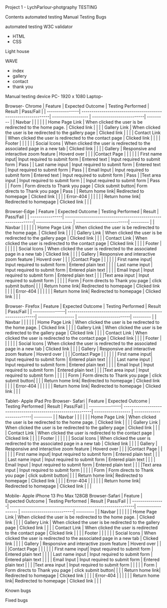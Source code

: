 Project 1 - LychParlour-photgraphy TESTING

Contents
automated testing
Manual Testing
Bugs

automated testing
W3C validator

- HTML
- CSS
  
Light house

WAVE

- index
- gallery
- contact
- thank you  
  
Manual testing
device
PC- 1920 x 1080
Laptop-

Browser- Chrome
| Feature         | Expected Outcome                                              | Testing Performed  | Result                    | Pass/Fail |
| ----------------| --------------------------------------------------------------| ------------------ | --------------------------| --------- |
| Navbar          |                                                               |                    |                           |           |
| Home Page Link  | When clicked the user is be redirected to the home page.      | Clicked link       |                           |           |
| Gallery Link    | When clicked the user is be redirected to the gallery page    | Clicked link       |                           |           |
| Contact Link    | When clicked the user is redirected to the contact page       | Clicked link       |                           |           |
| Footer          |                                                               |                    |                           |           |
| Social Icons    | When clicked the user is redirected to the associated page in a new tab | Clicked link     |                           |           |
| Gallery         | Responsive and interactive zoom feature                       | Hoverd over        |                           |           |
|Contact Page     |                                                               |                    |                           |           |
| First name input| Input required to submit form                                 | Entered text       | Input required to submit form |   Pass    |
| Last name input | Input required to submit form                                 | Entered text       | Input required to submit form |   Pass    |
| Email Input     | Input required to submit form                                 | Entered text       | Input required to submit form |   Pass    |
|Text area input  | Input required to submit form                                 |                    | Input required to submit form |   Pass    |
| Form            | Form directs to Thank you page                                | Click submit button| Form directs to Thank you page |   Pass    |
| Return home link| Redirected to homepage                                        | Clicked link       |                           |           |
| Error-404       |                                                               |                    |                           |           |
| Return home link| Redirected to homepage                                        | Clicked link       |                           |           |

Browser-Edge
| Feature         | Expected Outcome                                              | Testing Performed  | Result                    | Pass/Fail |
| ----------------| --------------------------------------------------------------| ------------------ | --------------------------| --------- |
| Navbar          |                                                               |                    |                           |           |
| Home Page Link  | When clicked the user is be redirected to the home page.      | Clicked link       |                           |           |
| Gallery Link    | When clicked the user is be redirected to the gallery page    | Clicked link       |                           |           |
| Contact Link    | When clicked the user is redirected to the contact page       | Clicked link       |                           |           |
| Footer          |                                                               |                    |                           |           |
| Social Icons    | When clicked the user is redirected to the associated page in a new tab | Clicked link     |                           |           |
| Gallery         | Responsive and interactive zoom feature                       | Hoverd over        |                           |           |
|Contact Page     |                                                               |                    |                           |           |
| First name input| Input required to submit form                                 | Entered plain text |                           |           |
| Last name input | Input required to submit form                                 | Entered plain text |                           |           |
| Email Input     | Input required to submit form                                 | Entered plain text |                           |           |
|Text area input  | Input required to submit form                                 |                    |                           |           |
| Form            | Form directs to Thank you page                                | click submit button|                           |           |
| Return home link| Redirected to homepage                                        | Clicked link       |                           |           |
| Error-404       |                                                               |                    |                           |           |
| Return home link| Redirected to homepage                                        | Clicked link       |                           |           |

Browser- Firefox
| Feature         | Expected Outcome                                              | Testing Performed  | Result                    | Pass/Fail |
| ----------------| --------------------------------------------------------------| ------------------ | --------------------------| --------- |
| Navbar          |                                                               |                    |                           |           |
| Home Page Link  | When clicked the user is be redirected to the home page.      | Clicked link       |                           |           |
| Gallery Link    | When clicked the user is be redirected to the gallery page    | Clicked link       |                           |           |
| Contact Link    | When clicked the user is redirected to the contact page       | Clicked link       |                           |           |
| Footer          |                                                               |                    |                           |           |
| Social Icons    | When clicked the user is redirected to the associated page in a new tab | Clicked link     |                           |           |
| Gallery         | Responsive and interactive zoom feature                       | Hoverd over        |                           |           |
|Contact Page     |                                                               |                    |                           |           |
| First name input| Input required to submit form                                 | Entered plain text |                           |           |
| Last name input | Input required to submit form                                 | Entered plain text |                           |           |
| Email Input     | Input required to submit form                                 | Entered plain text |                           |           |
|Text area input  | Input required to submit form                                 |                    |                           |           |
| Form            | Form directs to Thank you page                                | click submit button|                           |           |
| Return home link| Redirected to homepage                                        | Clicked link       |                           |           |
| Error-404       |                                                               |                    |                           |           |
| Return home link| Redirected to homepage                                        | Clicked link       |                           |           |


Tablet- Apple iPad Pro
Browser- Safari
| Feature         | Expected Outcome                                              | Testing Performed  | Result                    | Pass/Fail |
| ----------------| --------------------------------------------------------------| ------------------ | --------------------------| --------- |
| Navbar          |                                                               |                    |                           |           |
| Home Page Link  | When clicked the user is be redirected to the home page.      | Clicked link       |                           |           |
| Gallery Link    | When clicked the user is be redirected to the gallery page    | Clicked link       |                           |           |
| Contact Link    | When clicked the user is redirected to the contact page       | Clicked link       |                           |           |
| Footer          |                                                               |                    |                           |           |
| Social Icons    | When clicked the user is redirected to the associated page in a new tab | Clicked link     |                           |           |
| Gallery         | Responsive and interactive zoom feature                       | Hoverd over        |                           |           |
|Contact Page     |                                                               |                    |                           |           |
| First name input| Input required to submit form                                 | Entered plain text |                           |           |
| Last name input | Input required to submit form                                 | Entered plain text |                           |           |
| Email Input     | Input required to submit form                                 | Entered plain text |                           |           |
|Text area input  | Input required to submit form                                 |                    |                           |           |
| Form            | Form directs to Thank you page                                | click submit button|                           |           |
| Return home link| Redirected to homepage                                        | Clicked link       |                           |           |
| Error-404       |                                                               |                    |                           |           |
| Return home link| Redirected to homepage                                        | Clicked link       |                           |           |


Mobile- Apple iPhone 13 Pro Max 128GB
Browser-Safari 
| Feature         | Expected Outcome                                              | Testing Performed  | Result                    | Pass/Fail |
| ----------------| --------------------------------------------------------------| ------------------ | --------------------------| --------- |
| Navbar          |                                                               |                    |                           |           |
| Home Page Link  | When clicked the user is be redirected to the home page.      | Clicked link       |                           |           |
| Gallery Link    | When clicked the user is be redirected to the gallery page    | Clicked link       |                           |           |
| Contact Link    | When clicked the user is redirected to the contact page       | Clicked link       |                           |           |
| Footer          |                                                               |                    |                           |           |
| Social Icons    | When clicked the user is redirected to the associated page in a new tab | Clicked link     |                           |           |
| Gallery         | Responsive and interactive zoom feature                       | Hoverd over        |                           |           |
|Contact Page     |                                                               |                    |                           |           |
| First name input| Input required to submit form                                 | Entered plain text |                           |           |
| Last name input | Input required to submit form                                 | Entered plain text |                           |           |
| Email Input     | Input required to submit form                                 | Entered plain text |                           |           |
|Text area input  | Input required to submit form                                 |                    |                           |           |
| Form            | Form directs to Thank you page                                | click submit button|                           |           |
| Return home link| Redirected to homepage                                        | Clicked link       |                           |           |
| Error-404       |                                                               |                    |                           |           |
| Return home link| Redirected to homepage                                        | Clicked link       |                           |           |

Known bugs

Fixed bugs